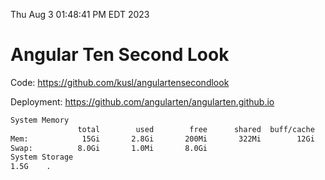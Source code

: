Thu Aug  3 01:48:41 PM EDT 2023

# Angular Ten Second Look

Code: https://github.com/kusl/angulartensecondlook

Deployment: https://github.com/angularten/angularten.github.io

```bash
System Memory
               total        used        free      shared  buff/cache   available
Mem:            15Gi       2.8Gi       200Mi       322Mi        12Gi        11Gi
Swap:          8.0Gi       1.0Mi       8.0Gi
System Storage
1.5G	.
